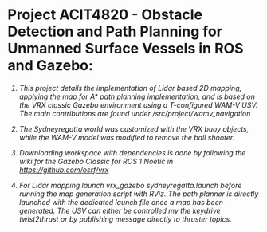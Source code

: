 <h1> Project ACIT4820 - Obstacle Detection and Path Planning for Unmanned Surface Vessels in ROS and Gazebo:<h6> 

1. This project details the implementation of Lidar based 2D mapping, applying the map for A* path planning implementation, and is based on the VRX classic Gazebo environment using a T-configured WAM-V USV. The main contributions are found under /src/project/wamv_navigation

2. The Sydneyregatta world was customized with the VRX buoy objects, while the WAM-V model was modified to remove the ball shooter.

4. Downloading workspace with dependencies is done by following the wiki for the Gazebo Classic for ROS 1 Noetic in https://github.com/osrf/vrx

5. For Lidar mapping launch vrx_gazebo sydneyregatta.launch before running the map generation script with RViz. The path planner is directly launched with the dedicated launch file once a map has been generated. The USV can either be controlled my the keydrive twist2thrust or by publishing message directly to thruster topics. 
